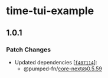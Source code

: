 # time-tui-example

## 1.0.1

### Patch Changes

- Updated dependencies [[`f407114`](https://github.com/pumped-fn/pumped-fn/commit/f407114d49b269748debbcd91def73efcb2e2711)]:
  - @pumped-fn/core-next@0.5.59
